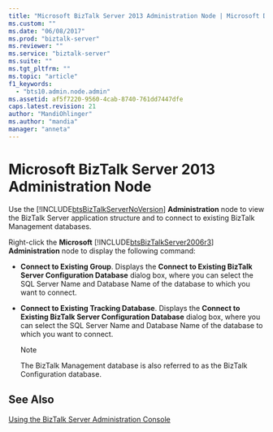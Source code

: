 ```yaml
---
title: "Microsoft BizTalk Server 2013 Administration Node | Microsoft Docs"
ms.custom: ""
ms.date: "06/08/2017"
ms.prod: "biztalk-server"
ms.reviewer: ""
ms.service: "biztalk-server"
ms.suite: ""
ms.tgt_pltfrm: ""
ms.topic: "article"
f1_keywords: 
  - "bts10.admin.node.admin"
ms.assetid: af5f7220-9560-4cab-8740-761dd7447dfe
caps.latest.revision: 21
author: "MandiOhlinger"
ms.author: "mandia"
manager: "anneta"
---
```

# Microsoft BizTalk Server 2013 Administration Node
Use the [!INCLUDE[btsBizTalkServerNoVersion](../includes/btsbiztalkservernoversion-md.md)] **Administration** node to view the BizTalk Server application structure and to connect to existing BizTalk Management databases.  
  
 Right-click the **Microsoft** [!INCLUDE[btsBizTalkServer2006r3](../includes/btsbiztalkserver2006r3-md.md)] **Administration** node to display the following command:  
  
-   **Connect to Existing Group**. Displays the **Connect to Existing BizTalk Server Configuration Database** dialog box, where you can select the SQL Server Name and Database Name of the database to which you want to connect.  
  
-   **Connect to Existing Tracking Database**. Displays the **Connect to Existing BizTalk Server Configuration Database** dialog box, where you can select the SQL Server Name and Database Name of the database to which you want to connect.  
  
    > [!NOTE]
    >  The BizTalk Management database is also referred to as the BizTalk Configuration database.  
  
## See Also  
 [Using the BizTalk Server Administration Console](../core/using-the-biztalk-server-administration-console.md)